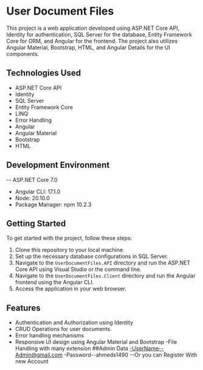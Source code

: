 # User Document Files

This project is a web application developed using ASP.NET Core API, Identity for authentication, SQL Server for the database, Entity Framework Core for ORM, and Angular for the frontend. The project also utilizes Angular Material, Bootstrap, HTML, and Angular Details for the UI components.

## Technologies Used

- ASP.NET Core API
- Identity
- SQL Server
- Entity Framework Core
- LINQ
- Error Handling 
- Angular 
- Angular Material
- Bootstrap
- HTML

## Development Environment
-- ASP.NET Core 7.0
- Angular CLI: 17.1.0
- Node: 20.10.0
- Package Manager: npm 10.2.3

## Getting Started

To get started with the project, follow these steps:

1. Clone this repository to your local machine.
2. Set up the necessary database configurations in SQL Server.
3. Navigate to the `UserDocumentFiles.API` directory and run the ASP.NET Core API using Visual Studio or the command line.
4. Navigate to the `UserDocumentFiles.Client` directory and run the Angular frontend using the Angular CLI.
5. Access the application in your web browser.

## Features

- Authentication and Authorization using Identity
- CRUD Operations for user documents
- Error handling mechanisms
- Responsive UI design using Angular Material and Bootstrap
-File Handling with many extension
##Admin Data
-UserName--Admin@gmail.com
-Password--ahmeds1490
--Or you can Register With new Account

